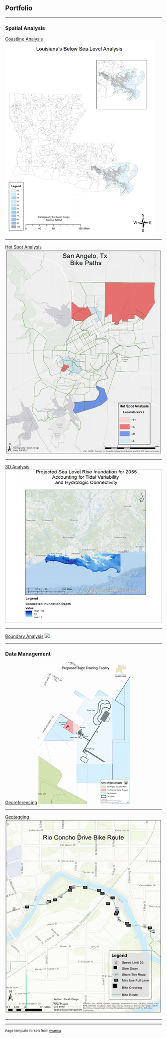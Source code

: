 ## Portfolio

---

### Spatial Analysis 

[Coastline Analysis](/pdf/sample_presentation.pdf)
<img src="images/la1.png?raw=true"/>

---
[Hot Spot Analysis](/sample_page)
<img src="images/h2.png?raw=true"/>

---
[3D Analysis](/pdf/sample_presentation.pdf)
<img src="images/3d.jpg?raw=true"/>

---
[Boundary Analysis](http://example.com/)
<img src="images/jpg.png?raw=true"/>

---

### Data Management

[Georeferencing](http://example.com/)
<img src="images/geo2.png?raw=true"/>

---

[Geotagging](http://example.com/)
<img src="images/tag2.png?raw=true"/>

---





---
<p style="font-size:11px">Page template forked from <a href="https://github.com/evanca/quick-portfolio">evanca</a></p>
<!-- Remove above link if you don't want to attibute -->
